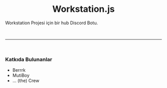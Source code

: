 <h1 align="center">Workstation.js</h1>
<p>Workstation Projesi için bir hub Discord Botu.</p>
<br>
<hr>
<br>
<h3>Katkıda Bulunanlar</h3>
<ul>
    <li>Berrrk</li>
    <li>MutiBoy</li>
    <li>... (the) Crew</li>
</ul>
